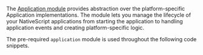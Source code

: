 
The [Application module](https://docs.nativescript.org/api-reference/modules/_application_.html) provides abstraction over the platform-specific Application implementations.
The module lets you manage the lifecycle of your NativeScript applications from starting the application to handling application events and creating platform-specific logic.

The pre-required `application` module is used throughout the following code snippets.

<snippet id='application-import'/>
<snippet id='application-import-ts'/>
